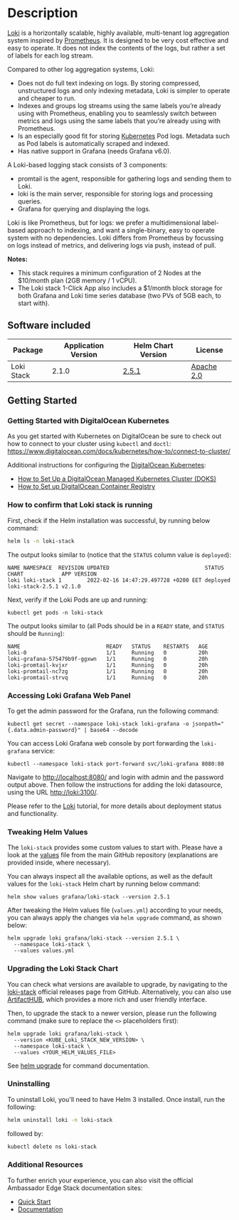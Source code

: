 # Description

[Loki](https://grafana.com/oss/loki/) is a horizontally scalable, highly available, multi-tenant log aggregation system inspired by [Prometheus](https://prometheus.io/). It is designed to be very cost effective and easy to operate. It does not index the contents of the logs, but rather a set of labels for each log stream.

Compared to other log aggregation systems, Loki:

* Does not do full text indexing on logs. By storing compressed, unstructured logs and only indexing metadata, Loki is simpler to operate and cheaper to run.
* Indexes and groups log streams using the same labels you’re already using with Prometheus, enabling you to seamlessly switch between metrics and logs using the same labels that you’re already using with Prometheus.
* Is an especially good fit for storing [Kubernetes](https://kubernetes.io/) Pod logs. Metadata such as Pod labels is automatically scraped and indexed.
* Has native support in Grafana (needs Grafana v6.0).

A Loki-based logging stack consists of 3 components:

* promtail is the agent, responsible for gathering logs and sending them to Loki.
* loki is the main server, responsible for storing logs and processing queries.
* Grafana for querying and displaying the logs.

Loki is like Prometheus, but for logs: we prefer a multidimensional label-based approach to indexing, and want a single-binary, easy to operate system with no dependencies. Loki differs from Prometheus by focussing on logs instead of metrics, and delivering logs via push, instead of pull.

**Notes:**

* This stack requires a minimum configuration of 2 Nodes at the $10/month plan (2GB memory / 1 vCPU).
* The Loki stack 1-Click App also includes a $1/month block storage for both Grafana and Loki time series database (two PVs of 5GB each, to start with).

## Software included

| Package               | Application Version   | Helm Chart Version |License                                                                                    |
| ---| ---- | ---- | ------------- |
| Loki Stack | 2.1.0 | [2.5.1](https://artifacthub.io/packages/helm/grafana/loki-stack/2.5.1) | [Apache 2.0](https://github.com/grafana/loki/blob/main/LICENSE) |

## Getting Started

### Getting Started with DigitalOcean Kubernetes

As you get started with Kubernetes on DigitalOcean be sure to check out how to connect to your cluster using `kubectl` and `doctl`:
<https://www.digitalocean.com/docs/kubernetes/how-to/connect-to-cluster/>

Additional instructions for configuring the [DigitalOcean Kubernetes](https://cloud.digitalocean.com/kubernetes/clusters/):

* [How to Set Up a DigitalOcean Managed Kubernetes Cluster (DOKS)](https://github.com/digitalocean/Kubernetes-Starter-Kit-Developers/tree/main/01-setup-DOKS#how-to-set-up-a-digitalocean-managed-kubernetes-cluster-doks)
* [How to Set up DigitalOcean Container Registry](https://github.com/digitalocean/Kubernetes-Starter-Kit-Developers/tree/main/02-setup-DOCR#how-to-set-up-digitalocean-container-registry)

### How to confirm that Loki stack is running

First, check if the Helm installation was successful, by running below command:

```bash
helm ls -n loki-stack
```

The output looks similar to (notice that the `STATUS` column value is `deployed`):

```text
NAME NAMESPACE  REVISION UPDATED                              STATUS   CHART            APP VERSION
loki loki-stack 1        2022-02-16 14:47:29.497728 +0200 EET deployed loki-stack-2.5.1 v2.1.0
```

Next, verify if the Loki Pods are up and running:

```console
kubectl get pods -n loki-stack
```

The output looks similar to (all Pods should be in a `READY` state, and `STATUS` should be `Running`):

```text
NAME                           READY   STATUS    RESTARTS   AGE
loki-0                         1/1     Running   0          20h
loki-grafana-575479b9f-ggxwn   1/1     Running   0          20h
loki-promtail-kvjxr            1/1     Running   0          20h
loki-promtail-nc7zg            1/1     Running   0          20h
loki-promtail-strvq            1/1     Running   0          20h
```

### Accessing Loki Grafana Web Panel

To get the admin password for the Grafana, run the following command:

```console
kubectl get secret --namespace loki-stack loki-grafana -o jsonpath="{.data.admin-password}" | base64 --decode
```

You can access Loki Grafana web console by port forwarding the `loki-grafana` service:

```console
kubectl --namespace loki-stack port-forward svc/loki-grafana 8080:80
```

Navigate to <http://localhost:8080/> and login with admin and the password output above. Then follow the instructions for adding the loki datasource, using the URL <http://loki:3100/>.

Please refer to the [Loki](https://github.com/digitalocean/Kubernetes-Starter-Kit-Developers/blob/main/05-setup-loki-stack/README.md) tutorial, for more details about deployment status and functionality.

### Tweaking Helm Values

The `loki-stack` provides some custom values to start with. Please have a look at the [values](./values.yml) file from the main GitHub repository (explanations are provided inside, where necessary).

You can always inspect all the available options, as well as the default values for the `loki-stack` Helm chart by running below command:

```console
helm show values grafana/loki-stack --version 2.5.1
```

After tweaking the Helm values file (`values.yml`) according to your needs, you can always apply the changes via `helm upgrade` command, as shown below:

```console
helm upgrade loki grafana/loki-stack --version 2.5.1 \
  --namespace loki-stack \
  --values values.yml
```

### Upgrading the Loki Stack Chart

You can check what versions are available to upgrade, by navigating to the [loki-stack](https://github.com/grafana/loki/releases) official releases page from GitHub. Alternatively, you can also use [ArtifactHUB](https://artifacthub.io/packages/helm/grafana/loki-stack), which provides a more rich and user friendly interface.

Then, to upgrade the stack to a newer version, please run the following command (make sure to replace the `<>` placeholders first):

```console
helm upgrade loki grafana/loki-stack \
  --version <KUBE_Loki_STACK_NEW_VERSION> \
  --namespace loki-stack \
  --values <YOUR_HELM_VALUES_FILE>
```

See [helm upgrade](https://helm.sh/docs/helm/helm_upgrade/) for command documentation.

### Uninstalling

To uninstall Loki, you'll need to have Helm 3 installed. Once install, run the following:

```bash
helm uninstall loki -n loki-stack
```

followed by:

```bash
kubectl delete ns loki-stack
```

### Additional Resources

To further enrich your experience, you can also visit the official Ambassador Edge Stack documentation sites:

* [Quick Start](https://grafana.com/docs/loki/latest/getting-started/)
* [Documentation](https://grafana.com/docs/)

